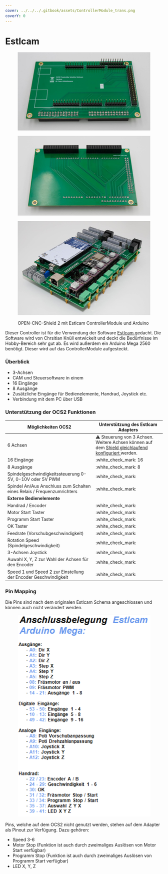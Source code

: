 ```yaml
---
cover: ../../../.gitbook/assets/ControllerModule_trans.png
coverY: 0
---
```


# Estlcam

<div>

<figure><img src="../../../.gitbook/assets/DSC00670.jpg" alt=""><figcaption></figcaption></figure>

 

<figure><img src="../../../.gitbook/assets/DSC00671.jpg" alt=""><figcaption></figcaption></figure>

 

<figure><img src="../../../.gitbook/assets/DSC00755.jpg" alt=""><figcaption><p>OPEN-CNC-Shield 2 mit Estlcam ControllerModule und Arduino</p></figcaption></figure>

</div>

Dieser Controller ist für die Verwendung der Software [Estlcam ](https://www.estlcam.de/Fertigungsunterlagen\_Klemmen.php)gedacht. Die Software wird von Chrsitian Knüll entwickelt und deckt die Bedürfnisse im Hobby-Bereich sehr gut ab. Es wird außerdem ein Arduino Mega 2560 benötigt. Dieser wird auf das ControllerModule aufgesteckt.

### Überblick

* 3-Achsen
* CAM und Steuersoftware in einem
* 16 Eingänge
* 8 Ausgänge
* Zusätzliche Eingänge für Bedienelemente, Handrad, Joystick etc.
* Verbindung mit dem PC über USB

### Unterstützung der OCS2 Funktionen

| Möglichkeiten OCS2                                                      | Unterstützung des Estlcam Adapters                                                                                                                                  |
| ----------------------------------------------------------------------- | ------------------------------------------------------------------------------------------------------------------------------------------------------------------- |
| 6 Achsen                                                                | :warning: Steuerung von 3 Achsen. Weitere Achsen können auf dem [Shield gleichlaufend konfiguriert ](../mainboard/anschluesse-jumper.md#achsenkonfiguration)werden. |
| 16 Eingänge                                                             | :white\_check\_mark: 16                                                                                                                                             |
| 8 Ausgänge                                                              | :white\_check\_mark: 8                                                                                                                                              |
| Spindelgeschwindigkeitssteuerung 0-5V, 0-10V oder 5V PWM                | :white\_check\_mark:                                                                                                                                                |
| Spindel An/Aus Anschluss zum Schalten eines Relais / Frequenzumrichters | :white\_check\_mark:                                                                                                                                                |
| **Externe Bedienelemente**                                              |                                                                                                                                                                     |
| Handrad / Encoder                                                       | :white\_check\_mark:                                                                                                                                                |
| Motor Start Taster                                                      | :white\_check\_mark:                                                                                                                                                |
| Programm Start Taster                                                   | :white\_check\_mark:                                                                                                                                                |
| OK Taster                                                               | :white\_check\_mark:                                                                                                                                                |
| Feedrate (Vorschubgeschwindigkeit)                                      | :white\_check\_mark:                                                                                                                                                |
| Rotation Speed (Spindelgeschwindigkeit)                                 | :white\_check\_mark:                                                                                                                                                |
| 3-Achsen Joystick                                                       | :white\_check\_mark:                                                                                                                                                |
| Auwahl X, Y, Z zur Wahl der Achsen für den Encoder                      | :white\_check\_mark:                                                                                                                                                |
| Speed 1 und Speed 2 zur Einstellung der Encoder Geschwindigkeit         | :white\_check\_mark:                                                                                                                                                |

### Pin Mapping

Die Pins sind nach dem originalen Estlcam Schema angeschlossen und können auch nicht verändert werden.

<figure><img src="../../../.gitbook/assets/estlcam mega pinout.png" alt=""><figcaption></figcaption></figure>

Pins, welche auf dem OCS2 nicht genutzt werden, stehen auf dem Adapter als Pinout zur Verfügung. Dazu gehören:

* Speed 3-6
* Motor Stop (Funktion ist auch durch zweimaliges Auslösen von Motor Start verfügbar)
* Programm Stop (Funktion ist auch durch zweimaliges Auslösen von Programm Start verfügbar)
* LED X, Y, Z

